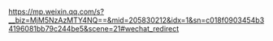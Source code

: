 https://mp.weixin.qq.com/s?__biz=MjM5NzAzMTY4NQ==&mid=205830212&idx=1&sn=c018f0903454b34196081bb79c244be5&scene=21#wechat_redirect
